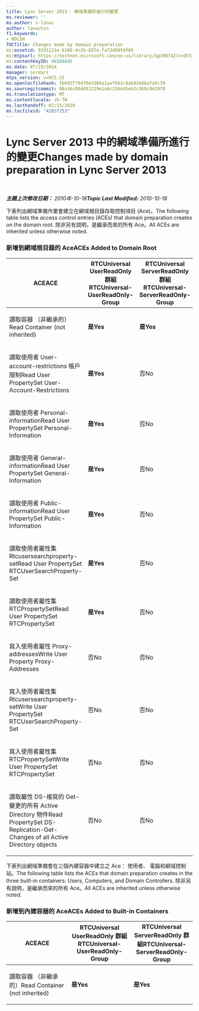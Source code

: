 ```yaml
---
title: Lync Server 2013： 網域準備所進行的變更
ms.reviewer: ''
ms.author: v-lanac
author: lanachin
f1.keywords:
- NOCSH
TOCTitle: Changes made by domain preparation
ms:assetid: 9191221e-6166-4c2b-837e-fa73d90fdf80
ms:mtpsurl: https://technet.microsoft.com/en-us/library/Gg398742(v=OCS.15)
ms:contentKeyID: 48184845
ms.date: 07/23/2014
manager: serdars
mtps_version: v=OCS.15
ms.openlocfilehash: fb693f79470e7d68a1aaf662c9ab82b8bafa5c39
ms.sourcegitcommit: 88a16c09dd91229e1a8c156445eb3c360c942978
ms.translationtype: MT
ms.contentlocale: zh-TW
ms.lasthandoff: 02/15/2020
ms.locfileid: "42037253"
---
```

<div data-xmlns="http://www.w3.org/1999/xhtml">

<div class="topic" data-xmlns="http://www.w3.org/1999/xhtml" data-msxsl="urn:schemas-microsoft-com:xslt" data-cs="http://msdn.microsoft.com/">

<div data-asp="http://msdn2.microsoft.com/asp">

# <a name="changes-made-by-domain-preparation-in-lync-server-2013"></a><span data-ttu-id="58f1b-102">Lync Server 2013 中的網域準備所進行的變更</span><span class="sxs-lookup"><span data-stu-id="58f1b-102">Changes made by domain preparation in Lync Server 2013</span></span>

</div>

<div id="mainSection">

<div id="mainBody">

<span> </span>

<span data-ttu-id="58f1b-103">_**主題上次修改日期：** 2010年-10-18_</span><span class="sxs-lookup"><span data-stu-id="58f1b-103">_**Topic Last Modified:** 2010-10-18_</span></span>

<span data-ttu-id="58f1b-104">下表列出網域準備作業會建立在網域根目錄存取控制項目 (Ace)。</span><span class="sxs-lookup"><span data-stu-id="58f1b-104">The following table lists the access control entries (ACEs) that domain preparation creates on the domain root.</span></span> <span data-ttu-id="58f1b-105">除非另有說明，是繼承而來的所有 Ace。</span><span class="sxs-lookup"><span data-stu-id="58f1b-105">All ACEs are inherited unless otherwise noted.</span></span>

<div id="sectionSection0" class="section">

### <a name="aces-added-to-domain-root"></a><span data-ttu-id="58f1b-106">新增到網域根目錄的 Ace</span><span class="sxs-lookup"><span data-stu-id="58f1b-106">ACEs Added to Domain Root</span></span>

<table style="width:100%;">
<colgroup>
<col style="width: 16%" />
<col style="width: 16%" />
<col style="width: 16%" />
<col style="width: 16%" />
<col style="width: 16%" />
<col style="width: 16%" />
</colgroup>
<thead>
<tr class="header">
<th><span data-ttu-id="58f1b-107">ACE</span><span class="sxs-lookup"><span data-stu-id="58f1b-107">ACE</span></span></th>
<th><span data-ttu-id="58f1b-108">RTCUniversal UserReadOnly 群組</span><span class="sxs-lookup"><span data-stu-id="58f1b-108">RTCUniversal-UserReadOnly-Group</span></span></th>
<th><span data-ttu-id="58f1b-109">RTCUniversal ServerReadOnly 群組</span><span class="sxs-lookup"><span data-stu-id="58f1b-109">RTCUniversal-ServerReadOnly-Group</span></span></th>
<th><span data-ttu-id="58f1b-110">RTCUniversal UserAdmins</span><span class="sxs-lookup"><span data-stu-id="58f1b-110">RTCUniversal-UserAdmins</span></span></th>
<th><span data-ttu-id="58f1b-111">RTCHSUniversal 服務</span><span class="sxs-lookup"><span data-stu-id="58f1b-111">RTCHSUniversal-Services</span></span></th>
<th><span data-ttu-id="58f1b-112">驗證使用者</span><span class="sxs-lookup"><span data-stu-id="58f1b-112">Authenticated-Users</span></span></th>
</tr>
</thead>
<tbody>
<tr class="odd">
<td><p><span data-ttu-id="58f1b-113">讀取容器 （非繼承的）</span><span class="sxs-lookup"><span data-stu-id="58f1b-113">Read Container (not inherited)</span></span></p></td>
<td><p><span data-ttu-id="58f1b-114"><strong>是</strong></span><span class="sxs-lookup"><span data-stu-id="58f1b-114"><strong>Yes</strong></span></span></p></td>
<td><p><span data-ttu-id="58f1b-115"><strong>是</strong></span><span class="sxs-lookup"><span data-stu-id="58f1b-115"><strong>Yes</strong></span></span></p></td>
<td><p><span data-ttu-id="58f1b-116">否</span><span class="sxs-lookup"><span data-stu-id="58f1b-116">No</span></span></p></td>
<td><p><span data-ttu-id="58f1b-117">否</span><span class="sxs-lookup"><span data-stu-id="58f1b-117">No</span></span></p></td>
<td><p><span data-ttu-id="58f1b-118">否</span><span class="sxs-lookup"><span data-stu-id="58f1b-118">No</span></span></p></td>
</tr>
<tr class="even">
<td><p><span data-ttu-id="58f1b-119">讀取使用者 User-account-restrictions 帳戶限制</span><span class="sxs-lookup"><span data-stu-id="58f1b-119">Read User PropertySet User-Account-Restrictions</span></span></p></td>
<td><p><span data-ttu-id="58f1b-120"><strong>是</strong></span><span class="sxs-lookup"><span data-stu-id="58f1b-120"><strong>Yes</strong></span></span></p></td>
<td><p><span data-ttu-id="58f1b-121">否</span><span class="sxs-lookup"><span data-stu-id="58f1b-121">No</span></span></p></td>
<td><p><span data-ttu-id="58f1b-122">否</span><span class="sxs-lookup"><span data-stu-id="58f1b-122">No</span></span></p></td>
<td><p><span data-ttu-id="58f1b-123">否</span><span class="sxs-lookup"><span data-stu-id="58f1b-123">No</span></span></p></td>
<td><p><span data-ttu-id="58f1b-124">否</span><span class="sxs-lookup"><span data-stu-id="58f1b-124">No</span></span></p></td>
</tr>
<tr class="odd">
<td><p><span data-ttu-id="58f1b-125">讀取使用者 Personal-information</span><span class="sxs-lookup"><span data-stu-id="58f1b-125">Read User PropertySet Personal-Information</span></span></p></td>
<td><p><span data-ttu-id="58f1b-126"><strong>是</strong></span><span class="sxs-lookup"><span data-stu-id="58f1b-126"><strong>Yes</strong></span></span></p></td>
<td><p><span data-ttu-id="58f1b-127">否</span><span class="sxs-lookup"><span data-stu-id="58f1b-127">No</span></span></p></td>
<td><p><span data-ttu-id="58f1b-128">否</span><span class="sxs-lookup"><span data-stu-id="58f1b-128">No</span></span></p></td>
<td><p><span data-ttu-id="58f1b-129">否</span><span class="sxs-lookup"><span data-stu-id="58f1b-129">No</span></span></p></td>
<td><p><span data-ttu-id="58f1b-130">否</span><span class="sxs-lookup"><span data-stu-id="58f1b-130">No</span></span></p></td>
</tr>
<tr class="even">
<td><p><span data-ttu-id="58f1b-131">讀取使用者 General-information</span><span class="sxs-lookup"><span data-stu-id="58f1b-131">Read User PropertySet General-Information</span></span></p></td>
<td><p><span data-ttu-id="58f1b-132"><strong>是</strong></span><span class="sxs-lookup"><span data-stu-id="58f1b-132"><strong>Yes</strong></span></span></p></td>
<td><p><span data-ttu-id="58f1b-133">否</span><span class="sxs-lookup"><span data-stu-id="58f1b-133">No</span></span></p></td>
<td><p><span data-ttu-id="58f1b-134">否</span><span class="sxs-lookup"><span data-stu-id="58f1b-134">No</span></span></p></td>
<td><p><span data-ttu-id="58f1b-135">否</span><span class="sxs-lookup"><span data-stu-id="58f1b-135">No</span></span></p></td>
<td><p><span data-ttu-id="58f1b-136">否</span><span class="sxs-lookup"><span data-stu-id="58f1b-136">No</span></span></p></td>
</tr>
<tr class="odd">
<td><p><span data-ttu-id="58f1b-137">讀取使用者 Public-information</span><span class="sxs-lookup"><span data-stu-id="58f1b-137">Read User PropertySet Public-Information</span></span></p></td>
<td><p><span data-ttu-id="58f1b-138"><strong>是</strong></span><span class="sxs-lookup"><span data-stu-id="58f1b-138"><strong>Yes</strong></span></span></p></td>
<td><p><span data-ttu-id="58f1b-139">否</span><span class="sxs-lookup"><span data-stu-id="58f1b-139">No</span></span></p></td>
<td><p><span data-ttu-id="58f1b-140">否</span><span class="sxs-lookup"><span data-stu-id="58f1b-140">No</span></span></p></td>
<td><p><span data-ttu-id="58f1b-141">否</span><span class="sxs-lookup"><span data-stu-id="58f1b-141">No</span></span></p></td>
<td><p><span data-ttu-id="58f1b-142">否</span><span class="sxs-lookup"><span data-stu-id="58f1b-142">No</span></span></p></td>
</tr>
<tr class="even">
<td><p><span data-ttu-id="58f1b-143">讀取使用者屬性集 Rtcusersearchproperty-set</span><span class="sxs-lookup"><span data-stu-id="58f1b-143">Read User PropertySet RTCUserSearchProperty-Set</span></span></p></td>
<td><p><span data-ttu-id="58f1b-144"><strong>是</strong></span><span class="sxs-lookup"><span data-stu-id="58f1b-144"><strong>Yes</strong></span></span></p></td>
<td><p><span data-ttu-id="58f1b-145">否</span><span class="sxs-lookup"><span data-stu-id="58f1b-145">No</span></span></p></td>
<td><p><span data-ttu-id="58f1b-146">否</span><span class="sxs-lookup"><span data-stu-id="58f1b-146">No</span></span></p></td>
<td><p><span data-ttu-id="58f1b-147">否</span><span class="sxs-lookup"><span data-stu-id="58f1b-147">No</span></span></p></td>
<td><p><span data-ttu-id="58f1b-148"><strong>是</strong></span><span class="sxs-lookup"><span data-stu-id="58f1b-148"><strong>Yes</strong></span></span></p></td>
</tr>
<tr class="odd">
<td><p><span data-ttu-id="58f1b-149">讀取使用者屬性集 RTCPropertySet</span><span class="sxs-lookup"><span data-stu-id="58f1b-149">Read User PropertySet RTCPropertySet</span></span></p></td>
<td><p><span data-ttu-id="58f1b-150"><strong>是</strong></span><span class="sxs-lookup"><span data-stu-id="58f1b-150"><strong>Yes</strong></span></span></p></td>
<td><p><span data-ttu-id="58f1b-151">否</span><span class="sxs-lookup"><span data-stu-id="58f1b-151">No</span></span></p></td>
<td><p><span data-ttu-id="58f1b-152">否</span><span class="sxs-lookup"><span data-stu-id="58f1b-152">No</span></span></p></td>
<td><p><span data-ttu-id="58f1b-153">否</span><span class="sxs-lookup"><span data-stu-id="58f1b-153">No</span></span></p></td>
<td><p><span data-ttu-id="58f1b-154">否</span><span class="sxs-lookup"><span data-stu-id="58f1b-154">No</span></span></p></td>
</tr>
<tr class="even">
<td><p><span data-ttu-id="58f1b-155">寫入使用者屬性 Proxy-addresses</span><span class="sxs-lookup"><span data-stu-id="58f1b-155">Write User Property Proxy-Addresses</span></span></p></td>
<td><p><span data-ttu-id="58f1b-156">否</span><span class="sxs-lookup"><span data-stu-id="58f1b-156">No</span></span></p></td>
<td><p><span data-ttu-id="58f1b-157">否</span><span class="sxs-lookup"><span data-stu-id="58f1b-157">No</span></span></p></td>
<td><p><span data-ttu-id="58f1b-158"><strong>是</strong></span><span class="sxs-lookup"><span data-stu-id="58f1b-158"><strong>Yes</strong></span></span></p></td>
<td><p><span data-ttu-id="58f1b-159">否</span><span class="sxs-lookup"><span data-stu-id="58f1b-159">No</span></span></p></td>
<td><p><span data-ttu-id="58f1b-160">否</span><span class="sxs-lookup"><span data-stu-id="58f1b-160">No</span></span></p></td>
</tr>
<tr class="odd">
<td><p><span data-ttu-id="58f1b-161">寫入使用者屬性集 Rtcusersearchproperty-set</span><span class="sxs-lookup"><span data-stu-id="58f1b-161">Write User PropertySet RTCUserSearchProperty-Set</span></span></p></td>
<td><p><span data-ttu-id="58f1b-162">否</span><span class="sxs-lookup"><span data-stu-id="58f1b-162">No</span></span></p></td>
<td><p><span data-ttu-id="58f1b-163">否</span><span class="sxs-lookup"><span data-stu-id="58f1b-163">No</span></span></p></td>
<td><p><span data-ttu-id="58f1b-164"><strong>是</strong></span><span class="sxs-lookup"><span data-stu-id="58f1b-164"><strong>Yes</strong></span></span></p></td>
<td><p><span data-ttu-id="58f1b-165">否</span><span class="sxs-lookup"><span data-stu-id="58f1b-165">No</span></span></p></td>
<td><p><span data-ttu-id="58f1b-166">否</span><span class="sxs-lookup"><span data-stu-id="58f1b-166">No</span></span></p></td>
</tr>
<tr class="even">
<td><p><span data-ttu-id="58f1b-167">寫入使用者屬性集 RTCPropertySet</span><span class="sxs-lookup"><span data-stu-id="58f1b-167">Write User PropertySet RTCPropertySet</span></span></p></td>
<td><p><span data-ttu-id="58f1b-168">否</span><span class="sxs-lookup"><span data-stu-id="58f1b-168">No</span></span></p></td>
<td><p><span data-ttu-id="58f1b-169">否</span><span class="sxs-lookup"><span data-stu-id="58f1b-169">No</span></span></p></td>
<td><p><span data-ttu-id="58f1b-170"><strong>是</strong></span><span class="sxs-lookup"><span data-stu-id="58f1b-170"><strong>Yes</strong></span></span></p></td>
<td><p><span data-ttu-id="58f1b-171">否</span><span class="sxs-lookup"><span data-stu-id="58f1b-171">No</span></span></p></td>
<td><p><span data-ttu-id="58f1b-172">否</span><span class="sxs-lookup"><span data-stu-id="58f1b-172">No</span></span></p></td>
</tr>
<tr class="odd">
<td><p><span data-ttu-id="58f1b-173">讀取屬性 DS-複寫的 Get-變更的所有 Active Directory 物件</span><span class="sxs-lookup"><span data-stu-id="58f1b-173">Read PropertySet DS-Replication-Get-Changes of all Active Directory objects</span></span></p></td>
<td><p><span data-ttu-id="58f1b-174">否</span><span class="sxs-lookup"><span data-stu-id="58f1b-174">No</span></span></p></td>
<td><p><span data-ttu-id="58f1b-175">否</span><span class="sxs-lookup"><span data-stu-id="58f1b-175">No</span></span></p></td>
<td><p><span data-ttu-id="58f1b-176">否</span><span class="sxs-lookup"><span data-stu-id="58f1b-176">No</span></span></p></td>
<td><p><span data-ttu-id="58f1b-177"><strong>是</strong></span><span class="sxs-lookup"><span data-stu-id="58f1b-177"><strong>Yes</strong></span></span></p></td>
<td><p><span data-ttu-id="58f1b-178">無</span><span class="sxs-lookup"><span data-stu-id="58f1b-178">No</span></span></p></td>
</tr>
</tbody>
</table>


<span data-ttu-id="58f1b-179">下表列出網域準備會在三個內建容器中建立之 Ace： 使用者、 電腦和網域控制站。</span><span class="sxs-lookup"><span data-stu-id="58f1b-179">The following table lists the ACEs that domain preparation creates in the three built-in containers: Users, Computers, and Domain Controllers.</span></span> <span data-ttu-id="58f1b-180">除非另有說明，是繼承而來的所有 Ace。</span><span class="sxs-lookup"><span data-stu-id="58f1b-180">All ACEs are inherited unless otherwise noted.</span></span>

### <a name="aces-added-to-built-in-containers"></a><span data-ttu-id="58f1b-181">新增到內建容器的 Ace</span><span class="sxs-lookup"><span data-stu-id="58f1b-181">ACEs Added to Built-in Containers</span></span>

<table>
<colgroup>
<col style="width: 33%" />
<col style="width: 33%" />
<col style="width: 33%" />
</colgroup>
<thead>
<tr class="header">
<th><span data-ttu-id="58f1b-182">ACE</span><span class="sxs-lookup"><span data-stu-id="58f1b-182">ACE</span></span></th>
<th><span data-ttu-id="58f1b-183">RTCUniversal UserReadOnly 群組</span><span class="sxs-lookup"><span data-stu-id="58f1b-183">RTCUniversal-UserReadOnly-Group</span></span></th>
<th><span data-ttu-id="58f1b-184">RTCUniversal ServerReadOnly 群組</span><span class="sxs-lookup"><span data-stu-id="58f1b-184">RTCUniversal-ServerReadOnly-Group</span></span></th>
</tr>
</thead>
<tbody>
<tr class="odd">
<td><p><span data-ttu-id="58f1b-185">讀取容器 （非繼承的）</span><span class="sxs-lookup"><span data-stu-id="58f1b-185">Read Container (not inherited)</span></span></p></td>
<td><p><span data-ttu-id="58f1b-186"><strong>是</strong></span><span class="sxs-lookup"><span data-stu-id="58f1b-186"><strong>Yes</strong></span></span></p></td>
<td><p><span data-ttu-id="58f1b-187"><strong>是</strong></span><span class="sxs-lookup"><span data-stu-id="58f1b-187"><strong>Yes</strong></span></span></p></td>
</tr>
</tbody>
</table>


</div>

</div>

<span> </span>

</div>

</div>

</div>

